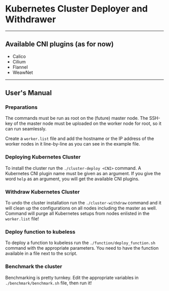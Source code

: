 # Kubernetes Cluster Deployer and Withdrawer

---

## Available CNI plugins (as for now)
* Calico
* Cilium
* Flannel
* WeawNet

---

## User's Manual

### Preparations
The commands must be run as root on the (future) master node. The SSH-key of the master node must be uploaded on the worker node for root, so it can run seamlessly.

Create a `worker.list` file and add the hostname or the IP address of the worker nodes in it line-by-line as you can see in the example file.

### Deploying Kubernetes Cluster
To install the cluster run the `./cluster-deploy <CNI>` command. A Kubernetes CNI plugin name must be given as an argument. If you give the word `help` as an argument, you will get the available CNI plugins.

### Withdraw Kubernetes Cluster
To undo the cluster installation run the `./cluster-withdraw` command and it will clean up the configurations on all nodes including the master as well. Command will purge all Kubernetes setups from nodes enlisted in the `worker.list` file!

### Deploy function to kubeless
To deploy a function to kubeless run the `./function/deploy_function.sh` command with the appropriate parameters. You need to have the function available in a file next to the script.

### Benchmark the cluster
Benchmarking is pretty turnkey. Edit the appropriate variables in `./benchmark/benchmark.sh` file, then run it!

